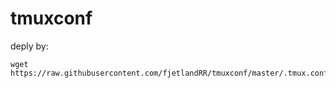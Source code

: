 # tmuxconf
deply by:
```
wget https://raw.githubusercontent.com/fjetlandRR/tmuxconf/master/.tmux.conf
```

